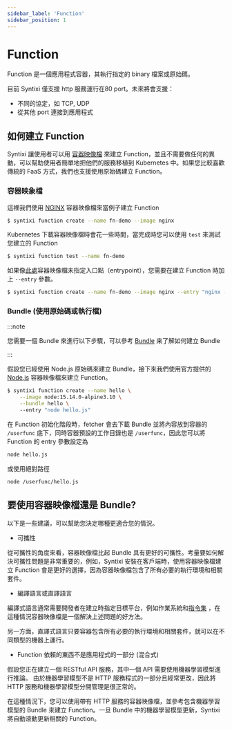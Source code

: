 ```yaml
---
sidebar_label: 'Function'
sidebar_position: 1
---
```


# Function
Function 是一個應用程式容器，其執行指定的 binary 檔案或原始碼。

目前 Syntixi 僅支援 http 服務運行在80 port。未來將會支援：
* 不同的協定，如 TCP, UDP
* 從其他 port 連接到應用程式

## 如何建立 Function

Syntixi 讓使用者可以用 [容器映像檔](https://www.docker.com/resources/what-container) 
來建立 Function，並且不需要做任何的異動，可以幫助使用者簡單地把他們的服務移植到 Kubernetes 中。如果您比較喜歡傳統的 
FaaS 方式，我們也支援使用原始碼建立 Function。

### 容器映象檔

這裡我們使用 [NGINX](https://hub.docker.com/_/nginx) 容器映像檔來當例子建立 Function

```sh
$ syntixi function create --name fn-demo --image nginx
```

Kubernetes 下載容器映像檔時會花一些時間，當完成時您可以使用 `test` 來測試您建立的 Function

```sh
$ syntixi function test --name fn-demo
```
如果像[此處](https://github.com/nginxinc/docker-nginx/blob/f958fbacada447737319e979db45a1da49123142/mainline/debian/Dockerfile#L116)容器映像檔未指定入口點（entrypoint），您需要在建立 Function 時加上 `--entry` 參數。

```sh
$ syntixi function create --name fn-demo --image nginx --entry "nginx -g daemon off;"
```

### Bundle (使用原始碼或執行檔)

:::note

您需要一個 Bundle 來進行以下步驟，可以參考 [Bundle](bundle.md#single-file) 来了解如何建立 Bundle 

:::

假設您已經使用 Node.js 原始碼來建立 Bundle，接下來我們使用官方提供的 [Node.js](https://hub.docker.com/_/node) 容器映像檔來建立 Function。

```sh
$ syntixi function create --name hello \
    --image node:15.14.0-alpine3.10 \
    --bundle hello \ 
    --entry "node hello.js"
```

在 Function 初始化階段時，fetcher 會去下載 Bundle 
並將內容放到容器的 `/userfunc` 底下，同時容器預設的工作目錄也是 `/userfunc`，因此您可以將 Function 
的 entry 參數設定為
```bash
node hello.js
```

或使用絕對路徑

```bash
node /userfunc/hello.js
```

## 要使用容器映像檔還是 Bundle?

以下是一些建議，可以幫助您決定哪種更適合您的情況。

* 可攜性

從可攜性的角度來看，容器映像檔比起 Bundle 具有更好的可攜性。考量要如何解決可攜性問題是非常重要的，例如，Syntixi 
安裝在客戶端時，使用容器映像檔建立 Function 會是更好的選擇，因為容器映像檔包含了所有必要的執行環境和相關套件。

* 編譯語言或直譯語言

編譯式語言通常需要開發者在建立時指定目標平台，例如作業系統和[指令集](https://en.wikipedia.org/wiki/Instruction_set_architecture)
，在這種情況容器映像檔是一個解決上述問題的好方法。

另一方面，直譯式語言只要容器包含所有必要的執行環境和相關套件，就可以在不同類型的機器上運行。

* Function 依賴的東西不是應用程式的一部分 (混合式)

假設您正在建立一個 RESTful API 服務，其中一個 API 需要使用機器學習模型進行推論。
由於機器學習模型不是 HTTP 服務程式的一部分且經常更改，因此將 HTTP 服務和機器學習模型分開管理是很正常的。


在這種情況下，您可以使用帶有 HTTP 服務的容器映像檔，並參考包含機器學習模型的 Bundle 來建立 Function。一旦 Bundle 中的機器學習模型更新，Syntixi 將自動滾動更新相關的 Function。


